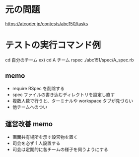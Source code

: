 # 元の問題

https://atcoder.jp/contests/abc150/tasks

# テストの実行コマンド例

cd 自分のチーム
ex) cd A チーム
rspec ./abc151/spec/A_spec.rb

## memo

- require RSpec を削除する
- spec ファイルの書き込むディレクトリを設定し直す
- 複数人数で行うと、ターミナルや workspace タブが見づらい
- 他チームへのつい

## 運営改善 memo

- 画面共有場所を示す設営物を置く
- 司会を必ず 1 人設置する
- 司会は定期的に各チームの様子を伺うようにする
